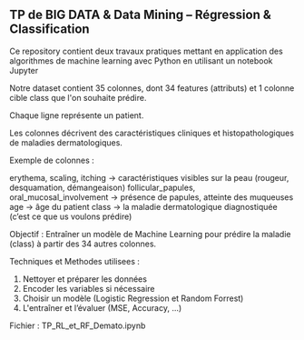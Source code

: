 ## TP de BIG DATA & Data Mining – Régression & Classification

Ce repository contient deux travaux pratiques  mettant en application des algorithmes  de machine learning avec Python en utilisant un notebook Jupyter

Notre dataset contient 35 colonnes, dont 34 features (attributs) et 1 colonne cible class que l'on souhaite prédire.

Chaque ligne représente un patient.

Les colonnes décrivent des caractéristiques cliniques et histopathologiques de maladies dermatologiques.

Exemple de colonnes :

erythema, scaling, itching → caractéristiques visibles sur la peau (rougeur, desquamation, démangeaison)
follicular_papules, oral_mucosal_involvement → présence de papules, atteinte des muqueuses
age → âge du patient
class → la maladie dermatologique diagnostiquée (c’est ce que us voulons prédire)


 Objectif : Entraîner un modèle de Machine Learning pour prédire la maladie (class) à partir des 34 autres colonnes.

Techniques et Methodes utilisees :

1. Nettoyer et préparer les données
2. Encoder les variables si nécessaire
3. Choisir un modèle (Logistic Regression et Random Forrest)
4. L'entraîner et l’évaluer (MSE, Accuracy, ...)

Fichier : TP_RL_et_RF_Demato.ipynb

